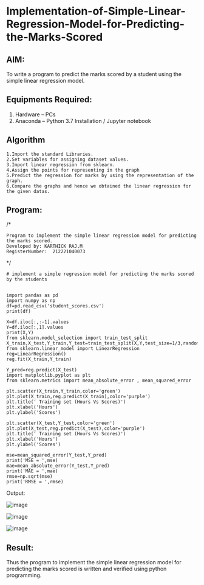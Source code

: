 # Implementation-of-Simple-Linear-Regression-Model-for-Predicting-the-Marks-Scored

## AIM:
To write a program to predict the marks scored by a student using the simple linear regression model.

## Equipments Required:
1. Hardware – PCs
2. Anaconda – Python 3.7 Installation / Jupyter notebook

## Algorithm
```
1.Import the standard Libraries.
2.Set variables for assigning dataset values.
3.Import linear regression from sklearn.
4.Assign the points for representing in the graph
5.Predict the regression for marks by using the representation of the graph.
6.Compare the graphs and hence we obtained the linear regression for the given datas.
```
## Program:
/*
```
Program to implement the simple linear regression model for predicting the marks scored.
Developed by: KARTHICK RAJ.M
RegisterNumber:  212221040073
```
*/

```
# implement a simple regression model for predicting the marks scored by the students


import pandas as pd
import numpy as np
df=pd.read_csv('student_scores.csv')
print(df)

X=df.iloc[:,:-1].values
Y=df.iloc[:,1].values
print(X,Y)
from sklearn.model_selection import train_test_split
X_train,X_test,Y_train,Y_test=train_test_split(X,Y,test_size=1/3,random_state=0)
from sklearn.linear_model import LinearRegression
reg=LinearRegression()
reg.fit(X_train,Y_train)

Y_pred=reg.predict(X_test)
import matplotlib.pyplot as plt
from sklearn.metrics import mean_absolute_error , mean_squared_error

plt.scatter(X_train,Y_train,color='green')
plt.plot(X_train,reg.predict(X_train),color='purple')
plt.title(' Training set (Hours Vs Scores)')
plt.xlabel('Hours')
plt.ylabel('Scores')

plt.scatter(X_test,Y_test,color='green')
plt.plot(X_test,reg.predict(X_test),color='purple')
plt.title(' Training set (Hours Vs Scores)')
plt.xlabel('Hours')
plt.ylabel('Scores')

mse=mean_squared_error(Y_test,Y_pred)
print('MSE = ',mse)
mae=mean_absolute_error(Y_test,Y_pred)
print('MAE = ',mae)
rmse=np.sqrt(mse)
print('RMSE = ',rmse)
```








 Output:


![image](https://github.com/KARTHICKRAJM84/Implementation-of-Simple-Linear-Regression-Model-for-Predicting-the-Marks-Scored/assets/128134963/cf7eb0eb-305d-4e13-b2b2-671f3dbb0e87)



![image](https://github.com/KARTHICKRAJM84/Implementation-of-Simple-Linear-Regression-Model-for-Predicting-the-Marks-Scored/assets/128134963/a3fc88d9-8b53-49ce-b07a-1f843714e465)







![image](https://github.com/KARTHICKRAJM84/Implementation-of-Simple-Linear-Regression-Model-for-Predicting-the-Marks-Scored/assets/128134963/5aae4940-1e69-47c0-91b8-ab98f77ed94e)




## Result:
Thus the program to implement the simple linear regression model for predicting the marks scored is written and verified using python programming.
